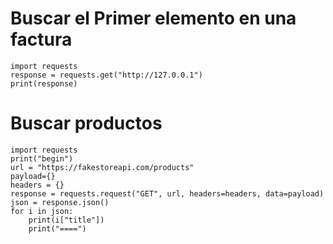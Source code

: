 # Buscar el Primer elemento en una factura
```  
import requests
response = requests.get("http://127.0.0.1")
print(response)
```  

# Buscar productos
``` 
import requests
print("begin")
url = "https://fakestoreapi.com/products"
payload={}
headers = {}
response = requests.request("GET", url, headers=headers, data=payload)
json = response.json()
for i in json:
    print(i["title"])
    print("====")
```  
